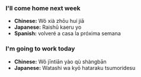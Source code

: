 
### I'll come home next week
- **Chinese:** Wǒ xià zhōu huí jiā
- **Japanese:** Raishū kaeru yo
- **Spanish:** volveré a casa la próxima semana

### I'm going to work today
- **Chinese:** Wǒ jīntiān yào qù shàngbān
- **Japanese:** Watashi wa kyō hataraku tsumoridesu
